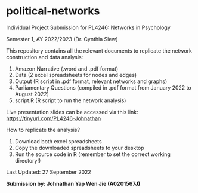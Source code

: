 # political-networks

Individual Project Submission for PL4246: Networks in Psychology

Semester 1, AY 2022/2023 (Dr. Cynthia Siew)

This repository contains all the relevant documents to replicate the network construction and data analysis:

1. Amazon Narrative (.word and .pdf format)
2. Data (2 excel spreadsheets for nodes and edges)
3. Output (R script in .pdf format, relevant networks and graphs)
4. Parliamentary Questions (compiled in .pdf format from January 2022 to August 2022)
5. script.R (R script to run the network analysis)

Live presentation slides can be accessed via this link: https://tinyurl.com/PL4246-Johnathan

How to replicate the analysis?
1. Download both excel spreadsheets
2. Copy the downloaded spreadsheets to your desktop
3. Run the source code in R (remember to set the correct working directory!)

Last Updated: 27 September 2022

<b>Submission by: Johnathan Yap Wen Jie (A0201567J)</b>
